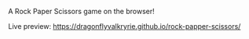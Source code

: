 A Rock Paper Scissors game on the browser!

Live preview: https://dragonflyvalkryrie.github.io/rock-papper-scissors/
